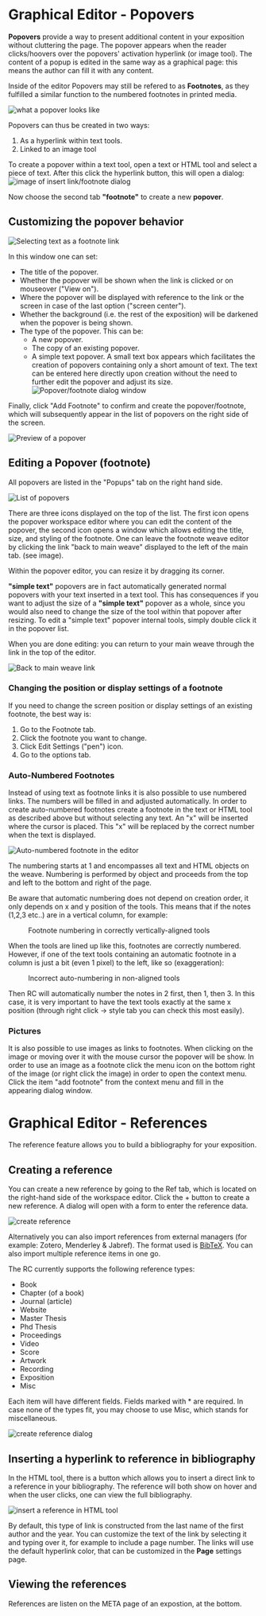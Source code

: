 <a id="footnotes-and-popovers"></a>

# Graphical Editor - Popovers

__Popovers__ provide a way to present additional content in your exposition
without cluttering the page. The popover appears when the reader clicks/hoovers
over the popovers' activation hyperlink (or image tool). The content of a popup is
edited in the same way as a graphical page: this means the author can fill it
with any content.

Inside of the editor Popovers may still be refered to as __Footnotes__, as they fulfilled
a similar function to the numbered footnotes in printed media.

![what a popover looks like](images/popover.gif "a little animation showing the popover")

Popovers can thus be created in two ways:

1. As a hyperlink within text tools.
2. Linked to an image tool

To create a popover within a text tool, open a text or HTML tool and select a piece of text.
After this click the hyperlink button,  this will open a dialog:
![image of insert link/footnote dialog](images/footnote_dia.png "footnote dialog")

Now choose the second tab __"footnote"__ to create a new __popover__.

## Customizing the popover behavior

![Selecting text as a footnote link](images/footnotes_sel.png)

In this window one can set:

* The title of the popover.
* Whether the popover will be shown when the link is clicked or on
  mouseover ("View on").
* Where the popover will be displayed with reference to the link or
  the screen in case of the last option ("screen center").
* Whether the background (i.e. the rest of the exposition) will be
  darkened when the popover is being shown.
* The type of the popover. This can be:
  + A new popover.
  + The copy of an existing popover.
  + A simple text popover. A small text box appears which facilitates the creation of popovers containing only a short amount of text. The text can be entered here directly upon creation without the need to further edit the popover and adjust its size. 
![Popover/footnote dialog window](images/footnote_dia.png)

Finally, click "Add Footnote" to confirm and create the popover/footnote, which will subsequently appear in the list of popovers on the right side of the screen. 


![Preview of a popover](images/footnote_preview.png)

## Editing a Popover (footnote)

All popovers are listed in the "Popups" tab on the right hand side.

![List of popovers](images/footnotes_list_new.png)

There are three icons displayed on the top of the list. The first icon
opens the popover workspace editor where you can edit the content of
the popover, the second icon opens a window which allows editing the
title, size, and styling of the footnote. One can leave the footnote
weave editor by clicking the link "back to main weave" displayed to the left
of the main tab. (see image).

Within the popover editor, you can resize it by dragging its corner.

__"simple text"__ popovers are in fact automatically generated normal popovers with your text inserted in a text tool. This has consequences if you want to adjust the size of a __"simple text"__ popover as a whole, since you would also need to change the size of the tool within that popover after resizing. To edit a "simple text" popover internal tools, simply double click it in the popover list.

When you are done editing: you can return to your main weave through the link in the top of the editor.

![Back to main weave link](images/footnote_back.png)

### Changing the position or display settings of a footnote

If you need to change the screen position or display settings of an existing footnote, the best way is:  

1. Go to the Footnote tab.
2. Click the footnote you want to change.
3. Click Edit Settings ("pen") icon.
4. Go to the options tab.

### Auto-Numbered Footnotes

Instead of using text as footnote links it is also possible to use numbered links. The numbers will be filled in and adjusted automatically. In order to create auto-numbered footnotes create a footnote in the text or HTML tool as described above but without selecting any text. An "x" will be inserted where the cursor is placed. This "x" will be replaced by the correct number when the text is displayed. 

![Auto-numbered footnote in the editor](images/footnote_auto.png)

The numbering starts at 1 and encompasses all text and HTML objects on the weave. Numbering is performed by object and proceeds from the top and left to the bottom and right of the page. 

Be aware that automatic numbering does not depend on creation order, it only depends on x and y position of the tools. This means that if the notes (1,2,3 etc..) are in a vertical column, for example:

<figure>
<img class="portrait-image" src="images/footnotes_align_correct.png" title="image demonstrating incorrect allignment will result in incorrect numbering" alt=""><figcaption>Footnote numbering in correctly vertically-aligned tools</figcaption>
</figure>

When the tools are lined up like this, footnotes are correctly numbered. However, if one of the text tools containing an automatic footnote in a column is just a bit (even 1 pixel) to the left, like so (exaggeration):
 
<figure>
<img class="portrait-image" src="images/footnotes_alignment.png" title="image demonstrating incorrect allignment will result in incorrect numbering" alt=""><figcaption>Incorrect auto-numbering in non-aligned tools</figcaption>
</figure>

Then RC will automatically number the notes in 2 first, then 1, then 3. In this case, it is very important to have the text tools exactly at the same x position (through right click -> style tab you can check this most easily).

### Pictures 

It is also possible to use images as links to footnotes. When clicking on the image or moving over it with the mouse cursor the popover will be show. In order to use an image as a footnote click the menu icon on the bottom right of the image (or right click the image) in order to open the context menu. Click the item "add footnote" from the context menu and fill in the appearing dialog window. 

<a id="references"></a>

# Graphical Editor - References

The reference feature allows you to build a bibliography for your exposition.


## Creating a reference

You can create a new reference by going to the Ref tab, which is located on the right-hand side of the workspace editor. 
Click the + button to create a new reference. A dialog will open with a form to enter the reference data.

![create reference](images/ref-tab.png "a dialog with tabs, showing a tab for each type of reference")

Alternatively you can also import references from external managers (for example: Zotero, Menderley & Jabref).
The format used is [BibTeX](https://www.bibtex.com/). You can also import multiple reference items in one go.

The RC currently supports the following reference types:

- Book
- Chapter (of a book)
- Journal (article)
- Website
- Master Thesis
- Phd Thesis
- Proceedings
- Video
- Score
- Artwork
- Recording
- Exposition
- Misc

Each item will have different fields. Fields marked with * are required.
In case none of the types fit, you may choose to use Misc, which stands for miscellaneous.

![create reference dialog](images/ref-dialog.png "a dialog, where the tabs are the different types, each containing a form to provide ref data")

## Inserting a hyperlink to reference in bibliography

In the HTML tool, there is a button which allows you to insert a direct link to
a reference in your bibliography. The reference will both show on hover and when
the user clicks, one can view the full bibliography.

![insert a reference in HTML tool](images/reference.png "the html tool toolbar, 2nd row, 14th icon is the insert reference button")

By default, this type of link is constructed from the last name of the first
author and the year. You can customize the text of the link by selecting it and
typing over it, for example to include a page number. The links will use the
default hyperlink color, that can be customized in the __Page__ settings page.

## Viewing the references

References are listen on the META page of an expostion, at the bottom. 

